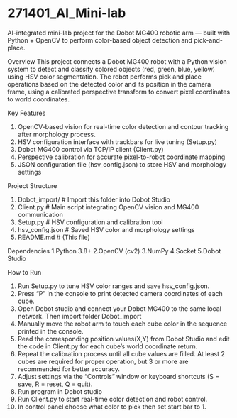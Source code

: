 # 271401_AI_Mini-lab
AI-integrated mini-lab project for the Dobot MG400 robotic arm — built with Python + OpenCV to perform color-based object detection and pick-and-place.

Overview
This project connects a Dobot MG400 robot with a Python vision system to detect and classify colored objects (red, green, blue, yellow) using HSV color segmentation.
The robot performs pick and place operations based on the detected color and its position in the camera frame, using a calibrated perspective transform to convert pixel coordinates to world coordinates.

Key Features
  1. OpenCV-based vision for real-time color detection and contour tracking after morphology process. 
  2. HSV configuration interface with trackbars for live tuning (Setup.py)
  3. Dobot MG400 control via TCP/IP client (Client.py)
  4. Perspective calibration for accurate pixel-to-robot coordinate mapping
  5. JSON configuration file (hsv_config.json) to store HSV and morphology settings

Project Structure 
  1. Dobot_import/              # Import this folder into Dobot Studio
  2. Client.py              # Main script integrating OpenCV vision and MG400 communication
  3. Setup.py               # HSV configuration and calibration tool
  4. hsv_config.json        # Saved HSV color and morphology settings
  5. README.md              # (This file)


Dependencies
  1.Python 3.8+
  2.OpenCV (cv2)
  3.NumPy
  4.Socket
  5.Dobot Studio

How to Run
  1. Run Setup.py to tune HSV color ranges and save hsv_config.json.
  2. Press “P” in the console to print detected camera coordinates of each cube.
  3. Open Dobot studio and connect your Dobot MG400 to the same local network. Then import folder Dobot_import
  4. Manually move the robot arm to touch each cube color in the sequence printed in the console.
  5. Read the corresponding position values(X,Y) from Dobot Studio and edit the code in Client.py for each cube’s world coordinate return.
  6. Repeat the calibration process until all cube values are filled. At least 2 cubes are required for proper operation, but 3 or more are recommended for better accuracy.
  7. Adjust settings via the “Controls” window or keyboard shortcuts (S = save, R = reset, Q = quit).
  8. Run program in Dobot studio
  9. Run Client.py to start real-time color detection and robot control.
  10. In control panel choose what color to pick then set start bar to 1.
